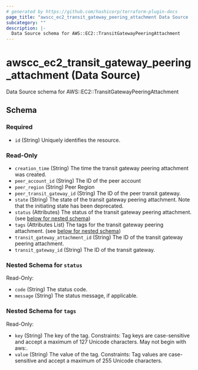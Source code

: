 ```yaml
---
# generated by https://github.com/hashicorp/terraform-plugin-docs
page_title: "awscc_ec2_transit_gateway_peering_attachment Data Source - terraform-provider-awscc"
subcategory: ""
description: |-
  Data Source schema for AWS::EC2::TransitGatewayPeeringAttachment
---
```


# awscc_ec2_transit_gateway_peering_attachment (Data Source)

Data Source schema for AWS::EC2::TransitGatewayPeeringAttachment



<!-- schema generated by tfplugindocs -->
## Schema

### Required

- `id` (String) Uniquely identifies the resource.

### Read-Only

- `creation_time` (String) The time the transit gateway peering attachment was created.
- `peer_account_id` (String) The ID of the peer account
- `peer_region` (String) Peer Region
- `peer_transit_gateway_id` (String) The ID of the peer transit gateway.
- `state` (String) The state of the transit gateway peering attachment. Note that the initiating state has been deprecated.
- `status` (Attributes) The status of the transit gateway peering attachment. (see [below for nested schema](#nestedatt--status))
- `tags` (Attributes List) The tags for the transit gateway peering attachment. (see [below for nested schema](#nestedatt--tags))
- `transit_gateway_attachment_id` (String) The ID of the transit gateway peering attachment.
- `transit_gateway_id` (String) The ID of the transit gateway.

<a id="nestedatt--status"></a>
### Nested Schema for `status`

Read-Only:

- `code` (String) The status code.
- `message` (String) The status message, if applicable.


<a id="nestedatt--tags"></a>
### Nested Schema for `tags`

Read-Only:

- `key` (String) The key of the tag. Constraints: Tag keys are case-sensitive and accept a maximum of 127 Unicode characters. May not begin with aws:.
- `value` (String) The value of the tag. Constraints: Tag values are case-sensitive and accept a maximum of 255 Unicode characters.
